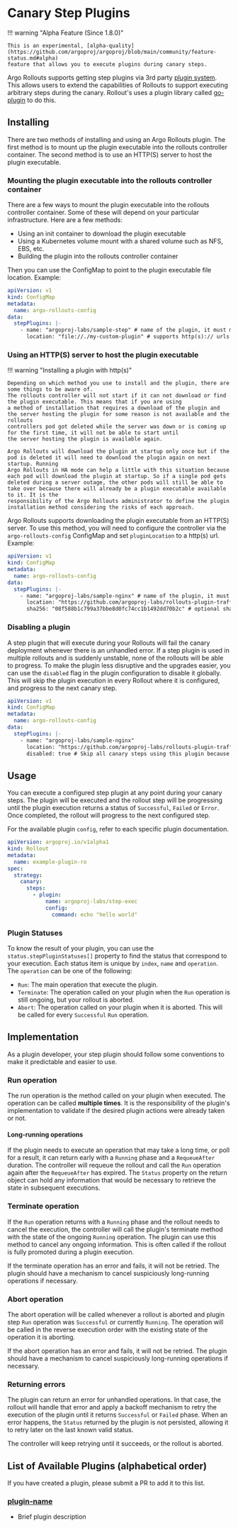 # Canary Step Plugins

!!! warning "Alpha Feature (Since 1.8.0)"

    This is an experimental, [alpha-quality](https://github.com/argoproj/argoproj/blob/main/community/feature-status.md#alpha)
    feature that allows you to execute plugins during canary steps.

Argo Rollouts supports getting step plugins via 3rd party [plugin system](../../plugins.md). This allows users to extend the capabilities of Rollouts
to support executing arbitrary steps during the canary. Rollout's uses a plugin library called
[go-plugin](https://github.com/hashicorp/go-plugin) to do this.

## Installing

There are two methods of installing and using an Argo Rollouts plugin. The first method is to mount up the plugin executable
into the rollouts controller container. The second method is to use an HTTP(S) server to host the plugin executable.

### Mounting the plugin executable into the rollouts controller container

There are a few ways to mount the plugin executable into the rollouts controller container. Some of these will depend on your
particular infrastructure. Here are a few methods:

- Using an init container to download the plugin executable
- Using a Kubernetes volume mount with a shared volume such as NFS, EBS, etc.
- Building the plugin into the rollouts controller container

Then you can use the ConfigMap to point to the plugin executable file location. Example:

```yaml
apiVersion: v1
kind: ConfigMap
metadata:
  name: argo-rollouts-config
data:
  stepPlugins: |-
    - name: "argoproj-labs/sample-step" # name of the plugin, it must match the name required by the plugin so it can find its configuration
      location: "file://./my-custom-plugin" # supports http(s):// urls and file://
```

### Using an HTTP(S) server to host the plugin executable

!!! warning "Installing a plugin with http(s)"

    Depending on which method you use to install and the plugin, there are some things to be aware of.
    The rollouts controller will not start if it can not download or find the plugin executable. This means that if you are using
    a method of installation that requires a download of the plugin and the server hosting the plugin for some reason is not available and the rollouts
    controllers pod got deleted while the server was down or is coming up for the first time, it will not be able to start until
    the server hosting the plugin is available again.

    Argo Rollouts will download the plugin at startup only once but if the pod is deleted it will need to download the plugin again on next startup. Running
    Argo Rollouts in HA mode can help a little with this situation because each pod will download the plugin at startup. So if a single pod gets
    deleted during a server outage, the other pods will still be able to take over because there will already be a plugin executable available to it. It is the
    responsibility of the Argo Rollouts administrator to define the plugin installation method considering the risks of each approach.

Argo Rollouts supports downloading the plugin executable from an HTTP(S) server. To use this method, you will need to
configure the controller via the `argo-rollouts-config` ConfigMap and set `pluginLocation` to a http(s) url. Example:

```yaml
apiVersion: v1
kind: ConfigMap
metadata:
  name: argo-rollouts-config
data:
  stepPlugins: |-
    - name: "argoproj-labs/sample-nginx" # name of the plugin, it must match the name required by the plugin so it can find its configuration
      location: "https://github.com/argoproj-labs/rollouts-plugin-trafficrouter-sample-nginx/releases/download/v0.0.1/metric-plugin-linux-amd64" # supports http(s):// urls and file://
      sha256: "08f588b1c799a37bbe8d0fc74cc1b1492dd70b2c" # optional sha256 checksum of the plugin executable
```

### Disabling a plugin

A step plugin that will execute during your Rollouts will fail the canary deployment whenever there is an unhandled error.
If a step plugin is used in multiple rollouts and is suddenly unstable, none of the rollouts will be able to progress.
To make the plugin less disruptive and the upgrades easier, you can use the `disabled` flag in the plugin configuration to
disable it globally. This will skip the plugin execution in every Rollout where it is configured, and progress to the next canary step.

```yaml
apiVersion: v1
kind: ConfigMap
metadata:
  name: argo-rollouts-config
data:
  stepPlugins: |-
    - name: "argoproj-labs/sample-nginx"
      location: "https://github.com/argoproj-labs/rollouts-plugin-trafficrouter-sample-nginx/releases/download/v0.0.1/metric-plugin-linux-amd64"
      disabled: true # Skip all canary steps using this plugin because it may be faulty.
```

## Usage

You can execute a configured step plugin at any point during your canary steps.
The plugin will be executed and the rollout step will be progressing until the plugin execution returns a status of
`Successful`, `Failed` or `Error`. Once completed, the rollout will progress to the next configured step.

For the available plugin `config`, refer to each specific plugin documentation.

```yaml
apiVersion: argoproj.io/v1alpha1
kind: Rollout
metadata:
  name: example-plugin-ro
spec:
  strategy:
    canary:
      steps:
        - plugin:
            name: argoproj-labs/step-exec
            config:
              command: echo "hello world"
```

### Plugin Statuses

To know the result of your plugin, you can use the `status.stepPluginStatuses[]` property to find the status that correspond to
your execution. Each status item is unique by `index`, `name` and `operation`. The `operation` can be one of the following:

- `Run`: The main operation that execute the plugin.
- `Terminate`: The operation called on your plugin when the `Run` operation is still ongoing, but your rollout is aborted.
- `Abort`: The operation called on your plugin when it is aborted. This will be called for every `Successful` `Run` operation.

## Implementation

As a plugin developer, your step plugin should follow some conventions to make it predictable and easier to use.

### Run operation

The run operation is the method called on your plugin when executed. The operation can be called
**multiple times**. It is the responsibility of the plugin's implementation to validate if the desired
plugin actions were already taken or not.

#### Long-running operations

If the plugin needs to execute an operation that may take a long time, or poll for a result, it can return
early with a `Running` phase and a `RequeueAfter` duration. The controller will requeue the rollout and call the `Run` operation
again after the `RequeueAfter` has expired. The `Status` property on the return object can hold any information that would be
necessary to retrieve the state in subsequent executions.

### Terminate operation

If the `Run` operation returns with a `Running` phase and the rollout needs to cancel the execution, the controller will call the plugin's terminate method
with the state of the ongoing `Running` operation. The plugin can use this method to cancel any ongoing information.
This is often called if the rollout is fully promoted during a plugin execution.

If the terminate operation has an error and fails, it will not be retried. The plugin should have a mechanism to cancel
suspiciously long-running operations if necessary.

### Abort operation

The abort operation will be called whenever a rollout is aborted and plugin step `Run` operation was `Successful` or currently `Running`.
The operation will be called in the reverse execution order with the existing state of the operation it is aborting.

If the abort operation has an error and fails, it will not be retried. The plugin should have a mechanism to cancel
suspiciously long-running operations if necessary.

### Returning errors

The plugin can return an error for unhandled operations. In that case, the rollout will handle that error and apply a
backoff mechanism to retry the execution of the plugin until it returns `Successful` or `Failed` phase. When an error happens, the
`Status` returned by the plugin is not persisted, allowing it to retry later on the last known valid status.

The controller will keep retrying until it succeeds, or the rollout is aborted.

## List of Available Plugins (alphabetical order)

If you have created a plugin, please submit a PR to add it to this list.

### [plugin-name](#plugin-name)

- Brief plugin description
